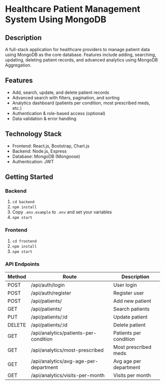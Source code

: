 # Healthcare Patient Management System Using MongoDB

## Description

A full-stack application for healthcare providers to manage patient data using MongoDB as the core database. Features include adding, searching, updating, deleting patient records, and advanced analytics using MongoDB Aggregation.

## Features
- Add, search, update, and delete patient records
- Advanced search with filters, pagination, and sorting
- Analytics dashboard (patients per condition, most prescribed meds, etc.)
- Authentication & role-based access (optional)
- Data validation & error handling

## Technology Stack
- Frontend: React.js, Bootstrap, Chart.js
- Backend: Node.js, Express
- Database: MongoDB (Mongoose)
- Authentication: JWT

## Getting Started

### Backend
1. `cd backend`
2. `npm install`
3. Copy `.env.example` to `.env` and set your variables
4. `npm start`

### Frontend
1. `cd frontend`
2. `npm install`
3. `npm start`

### API Endpoints

| Method | Route                        | Description                   |
|--------|-----------------------------|-------------------------------|
| POST   | /api/auth/login             | User login                    |
| POST   | /api/auth/register          | Register user                 |
| POST   | /api/patients/              | Add new patient               |
| GET    | /api/patients/              | Search patients               |
| PUT    | /api/patients/:id           | Update patient                |
| DELETE | /api/patients/:id           | Delete patient                |
| GET    | /api/analytics/patients-per-condition | Patients per condition  |
| GET    | /api/analytics/most-prescribed      | Most prescribed meds   |
| GET    | /api/analytics/avg-age-per-department | Avg age per department |
| GET    | /api/analytics/visits-per-month     | Visits per month        |
